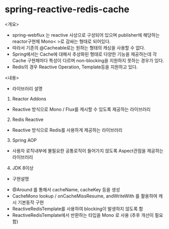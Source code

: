 # spring-reactive-redis-cache

<개요>
- spring-webflux 는 reactive 사상으로 구성되어 있으며 publisher에 해당하는 reactor구현체 Mono< >로 감싸는 형태로 되어있다.
- 따라서 기존의 @Cacheable로는 원하는 형태의 캐싱을 사용할 수 없다.
- Spring에서는 Cache에 대해서 추상화된 형태로 다양한 기능을 제공하는데 각 Cache 구현체마다 특성이 다르며 non-blocking을 지원하지 못하는 경우가 있다.
- Redis의 경우 Reactive Operation, Template등을 지원하고 있다.

<내용>
* 라이브러리 설명
1. Reactor Addons 
- Reactive 방식으로 Mono / Flux를 캐시할 수 있도록 제공하는 라이브러리

2. Redis Reactive
- Reactive 방식으로 Redis를 사용하게 제공하는 라이브러리

3. Spring AOP
- 사용자 로직내부에 불필요한 공통로직이 들어가지 않도록 Aspect관점을 제공하는 라이브러리

4. JDK 8이상

* 구현설명
- @Around 를 통해서 cacheName, cacheKey 등을 생성
- CacheMono lookup / onCacheMissResume, andWriteWith 를 활용하여 캐시 기본동작 구현
- ReactiveRedisTemplate를 사용하여 blocking이 발생하지 않도록 함
- ReactiveRedisTemplate에서 반환하는 타입을 Mono <T> 로 사용
 (추후 개선이 필요함)
